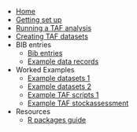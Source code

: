 
<!--
![TAF](http://ices.dk/SiteCollectionImages/TAF/TAF_info_gfx_no_descriptions.png)
-->

  - [Home](Home)
  - [Getting set up](Getting-set-up)
  - [Running a TAF analysis](Running-a-TAF-analysis)
  - [Creating TAF datasets](Creating-TAF-datasets)
  - BIB entries
      - [Bib entries](Bib-entries)
      - [Example data records](Example-data-records)
  - Worked Examples
      - [Example datasets 1](Example-datasets-1)
      - [Example datasets 2](Example-datasets-2)
      - [Example TAF scripts 1](Example-taf-scripts-1)
      - [Example TAF stockassessment](Example-taf-stockassessment)
  - Resources
      - [R packages guide](R-packages-guide)
        <!--  * [List of presentations](List-of-presentations) -->
        <!--  * [Code Snippets](Code-Snippets) --> <!-- * TAF server
        * [Reading TAF files](Reading-TAF-files)
        -->

-----

<!--
* TAF Workshop material
  * Preliminaries
  * Getting Started with TAF
  * A minimal working example
  * [Running an existing analysis](Running-an-existing-analysis)
  * TAF hints and tips
  * Working with GitHub
  * The Bootstrap phase
    * Adding data sets
    * Making data sets avalailable to your analysis
  * The analysis phase
    * (data.R) Processing data
    * (model.R) Running a model
    * (output.R) Processing model output
    * (report.R) creating formated output, plots and documents
  * Worked examples and templates
    * SAM model on stockassessment.org
    * SAM model using the stockassessment R package
    * SS3
    * DLS
-->

<!--
* [API](API)
  * [Analyses](API-analyses)
  * [Expert groups](API-expert-groups)
-->
